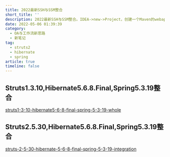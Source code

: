 ```yaml
---
title: 2022最新SSH与SSM整合
short_title: ''
description: 2022最新SSH与SSM整合。IDEA->new->Project，创建一个Maven的webapp项目，选择 org.apache.maven的webapp骨架。
date: 2022-05-06 01:39:39
category:
  - OA与工作流新思路
  - 新笔记
tag:
  - struts2
  - hibernate
  - spring
article: true
timeline: false
---
```

## Struts1.3.10,Hibernate5.6.8.Final,Spring5.3.19整合

[struts1-3-10-hibernate5-6-8-final-spring-5-3-19-whole](/post/struts1-3-10-hibernate5-6-8-final-spring-5-3-19-whole.html)

## Struts2.5.30,Hibernate5.6.8.Final,Spring5.3.19整合

[struts-2-5-30-hibernate-5-6-8-final-spring-5-3-19-integration](/post/struts-2-5-30-hibernate-5-6-8-final-spring-5-3-19-integration.html)
